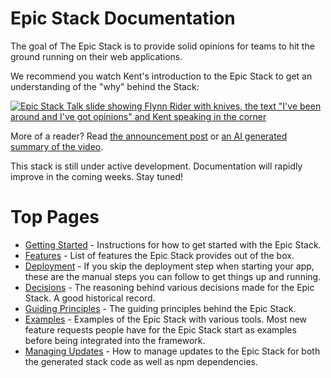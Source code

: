 # Epic Stack Documentation

The goal of The Epic Stack is to provide solid opinions for teams to hit the
ground running on their web applications.

We recommend you watch Kent's introduction to the Epic Stack to get an
understanding of the "why" behind the Stack:

[![Epic Stack Talk slide showing Flynn Rider with knives, the text "I've been around and I've got opinions" and Kent speaking in the corner](https://github-production-user-asset-6210df.s3.amazonaws.com/1500684/277818553-47158e68-4efc-43ae-a477-9d1670d4217d.png)](https://www.epicweb.dev/talks/the-epic-stack)

More of a reader? Read [the announcement post](https://epicweb.dev/epic-stack)
or
[an AI generated summary of the video](https://www.summarize.tech/www.youtube.com/watch?v=yMK5SVRASxM).

This stack is still under active development. Documentation will rapidly improve
in the coming weeks. Stay tuned!

# Top Pages

- [Getting Started](./getting-started.md) - Instructions for how to get started
  with the Epic Stack.
- [Features](./features.md) - List of features the Epic Stack provides out of
  the box.
- [Deployment](./deployment.md) - If you skip the deployment step when starting
  your app, these are the manual steps you can follow to get things up and
  running.
- [Decisions](./decisions/README.md) - The reasoning behind various decisions
  made for the Epic Stack. A good historical record.
- [Guiding Principles](./guiding-principles.md) - The guiding principles behind
  the Epic Stack.
- [Examples](./examples.md) - Examples of the Epic Stack with various tools.
  Most new feature requests people have for the Epic Stack start as examples
  before being integrated into the framework.
- [Managing Updates](./managing-updates.md) - How to manage updates to the Epic
  Stack for both the generated stack code as well as npm dependencies.
